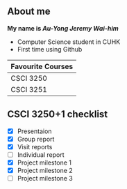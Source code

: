 ## About me
__My name is *Au-Yong Jeremy Wai-him*__
- Computer Science student in CUHK
- First time using Github

| Favourite Courses |
|-------------------|
| CSCI 3250 |
| CSCI 3251 |

## CSCI 3250+1 checklist
- [x] Presentaion
- [x] Group report
- [x] Visit reports
- [ ] Individual report
- [x] Project milestone 1
- [x] Project milestone 2
- [ ] Project milestone 3
